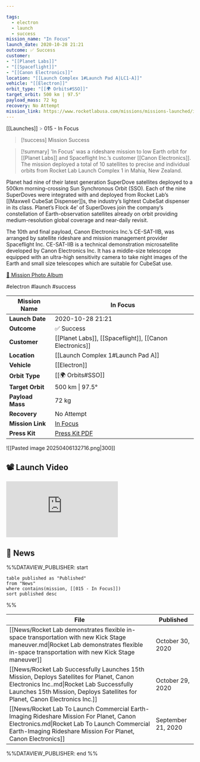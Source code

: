 ```yaml
---

tags:
  - electron
  - launch
  - success
mission_name: "In Focus"
launch_date: 2020-10-28 21:21
outcome: ✅ Success
customer: 
- "[[Planet Labs]]"
- "[[Spaceflight]]"
- "[[Canon Electronics]]"
location: "[[Launch Complex 1#Launch Pad A|LC1-A]]"
vehicle: "[[Electron]]"
orbit_type: "[[🌍 Orbits#SSO]]"
target_orbit: 500 km | 97.5°
payload_mass: 72 kg
recovery: No Attempt
mission_link: https://www.rocketlabusa.com/missions/missions-launched/in-focus/
---
```

[[Launches]]  <span style="color: LightSlateGray">></span>  015 - In Focus

>[!success] Mission Success

>[!summary]
'In Focus' was a rideshare mission to low Earth orbit for [[Planet Labs]] and Spaceflight Inc.’s customer [[Canon Electronics]]. The mission deployed a total of 10 satellites to precise and individual orbits from Rocket Lab Launch Complex 1 in Mahia, New Zealand.
>
Planet had nine of their latest generation SuperDove satellites deployed to a 500km morning-crossing Sun Synchronous Orbit (SSO). Each of the nine SuperDoves were integrated with and deployed from Rocket Lab’s [[Maxwell CubeSat Dispenser]]s, the industry’s lightest CubeSat dispenser in its class. Planet’s Flock 4e’ of SuperDoves join the company’s constellation of Earth-observation satellites already on orbit providing medium-resolution global coverage and near-daily revisit.
>
The 10th and final payload, Canon Electronics Inc.’s CE-SAT-IIB, was arranged by satellite rideshare and mission management provider Spaceflight Inc. CE-SAT-IIB is a technical demonstration microsatellite developed by Canon Electronics Inc. It has a middle-size telescope equipped with an ultra-high sensitivity camera to take night images of the Earth and small size telescopes which are suitable for CubeSat use.
>
[📸 Mission Photo Album](https://www.flickr.com/photos/rocketlab/albums/72157716860029003/)

#electron #launch #success

| **Mission Name** | In Focus                                                                                   |
| ---------------- | ------------------------------------------------------------------------------------------ |
| **Launch Date**  | 2020-10-28 21:21                                                                           |
| **Outcome**      | ✅ Success                                                                                  |
| **Customer**     | [[Planet Labs]], [[Spaceflight]], [[Canon Electronics]]                                    |
| **Location**     | [[Launch Complex 1#Launch Pad A]]                                                          |
| **Vehicle**      | [[Electron]]                                                                               |
| **Orbit Type**   | [[🌍 Orbits#SSO]]                                                                          |
| **Target Orbit** | 500 km &#124; 97.5°                                                                        |
| **Payload Mass** | 72 kg                                                                                      |
| **Recovery**     | No Attempt                                                                                 |
| **Mission Link** | [In Focus](https://www.rocketlabusa.com/missions/missions-launched/in-focus/)              |
| **Press Kit**    | [Press Kit PDF](https://rocketlabcorp.com/assets/Uploads/final-F15-Press-Kit-In-Focus.pdf) |


![[Pasted image 20250406132716.png|300]]


## 📽️ Launch Video
<div class="responsive-video">
<iframe src="https://www.youtube.com/embed/axXm-z2NzW8" title="Rocket Lab&#39;s Electron - In Focus Mission" frameborder="0" allow="accelerometer; autoplay; clipboard-write; encrypted-media; gyroscope; picture-in-picture; web-share" referrerpolicy="strict-origin-when-cross-origin" allowfullscreen></iframe>     
</div>

## 📰 News
%%DATAVIEW_PUBLISHER: start
```
table published as "Published"
from "News"
where contains(mission, [[015 - In Focus]])
sort published desc
```
%%

| File                                                                                                                                                                                                                   | Published          |
| ---------------------------------------------------------------------------------------------------------------------------------------------------------------------------------------------------------------------- | ------------------ |
| [[News/Rocket Lab demonstrates flexible in-space transportation with new Kick Stage maneuver.md\|Rocket Lab demonstrates flexible in-space transportation with new Kick Stage maneuver]]                               | October 30, 2020   |
| [[News/Rocket Lab Successfully Launches 15th Mission, Deploys Satellites for Planet, Canon Electronics Inc..md\|Rocket Lab Successfully Launches 15th Mission, Deploys Satellites for Planet, Canon Electronics Inc.]] | October 29, 2020   |
| [[News/Rocket Lab To Launch Commercial Earth-Imaging Rideshare Mission For Planet, Canon Electronics.md\|Rocket Lab To Launch Commercial Earth-Imaging Rideshare Mission For Planet, Canon Electronics]]               | September 21, 2020 |

%%DATAVIEW_PUBLISHER: end %%